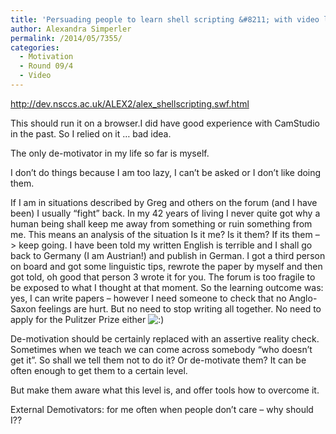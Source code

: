 ```yaml
---
title: 'Persuading people to learn shell scripting &#8211; with video link'
author: Alexandra Simperler
permalink: /2014/05/7355/
categories:
  - Motivation
  - Round 09/4
  - Video
---
```

<http://dev.nsccs.ac.uk/ALEX2/alex_shellscripting.swf.html>

This should run it on a browser.I did have good experience with CamStudio in the past. So I relied on it &#8230; bad idea.

The only de-motivator in my life so far is myself.

I don&#8217;t do things because I am too lazy, I can&#8217;t be asked or I don&#8217;t like doing them.

If I am in situations described by Greg and others on the forum (and I have been) I usually &#8220;fight&#8221; back. In my 42 years of living I never quite got why a human being shall keep me away from something or ruin something from me. This means an analysis of the situation Is it me? Is it them? If its them &#8211;> keep going. I have been told my written English is terrible and I shall go back to Germany (I am Austrian!) and publish in German. I got a third person on board and got some linguistic tips, rewrote the paper by myself and then got told, oh good that person 3 wrote it for you. The forum is too fragile to be exposed to what I thought at that moment. So the learning outcome was: yes, I can write papers &#8211; however I need someone to check that no Anglo-Saxon feelings are hurt. But no need to stop writing all together. No need to apply for the Pulitzer Prize either <img src="http://localhost:8080/wp-includes/images/smilies/icon_smile.gif" alt=":)" class="wp-smiley" />

De-motivation should be certainly replaced with an assertive reality check. Sometimes when we teach we can come across somebody &#8220;who doesn&#8217;t get it&#8221;. So shall we tell them not to do it? Or de-motivate them? It can be often enough to get them to a certain level.

But make them aware what this level is, and offer tools how to overcome it.

External Demotivators: for me often when people don&#8217;t care &#8211; why should I??

&nbsp;

&nbsp;

&nbsp;

&nbsp;

&nbsp;

&nbsp;
